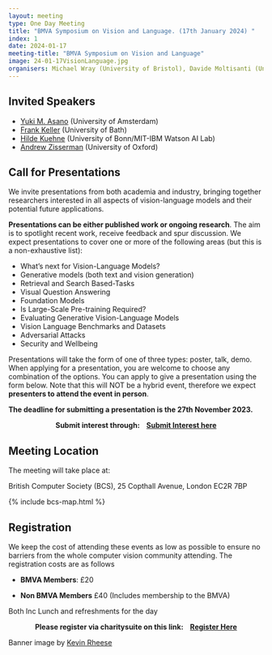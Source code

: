 ```yaml
---
layout: meeting
type: One Day Meeting
title: "BMVA Symposium on Vision and Language. (17th January 2024) "
index: 1
date: 2024-01-17
meeting-title: "BMVA Symposium on Vision and Language"
image: 24-01-17VisionLanguage.jpg
organisers: Michael Wray (University of Bristol), Davide Moltisanti (University of Edinburgh), and Tengda Han (University of Oxford). 
---
```


## Invited Speakers

* [Yuki M. Asano](https://yukimasano.github.io/) (University of Amsterdam)
* [Frank Keller](https://homepages.inf.ed.ac.uk/keller/) (University of Bath)
* [Hilde Kuehne](https://hildekuehne.github.io/) (University of Bonn/MIT-IBM Watson AI Lab)
* [Andrew Zisserman](https://www.robots.ox.ac.uk/~az/) (University of Oxford)


## Call for Presentations

We invite presentations from both academia and industry, bringing together researchers interested in all aspects of vision-language models and their potential future applications. 

**Presentations can be either published work or ongoing research**. The aim is to spotlight recent work, receive feedback and spur discussion. We expect presentations to cover one or more of the following areas (but this is a non-exhaustive list):

* What’s next for Vision-Language Models?
* Generative models (both text and vision generation)
* Retrieval and Search Based-Tasks
* Visual Question Answering
* Foundation Models
* Is Large-Scale Pre-training Required?
* Evaluating Generative Vision-Language Models
* Vision Language Benchmarks and Datasets
* Adversarial Attacks
* Security and Wellbeing

Presentations will take the form of one of three types: poster, talk, demo. When applying for a presentation, you are welcome to choose any combination of the options. You can apply to give a presentation using the form below.  Note that this will NOT be a hybrid event, therefore we expect **presenters to attend the event in person**.

**The deadline for submitting a presentation is the 27th November 2023.**


<div class="alert mt-3 alert-info" style="text-align:center;">
<span><strong>Submit interest through: &nbsp;&nbsp;
<a class="btn btn-warning" role="button" href="https://forms.gle/dJ5uw5i5F7jBQi977">Submit Interest here</a></strong></span>
</div>


## Meeting Location

The meeting will take place at:

British Computer Society (BCS), 25 Copthall Avenue, London EC2R 7BP

{% include bcs-map.html %}

## Registration

We keep the cost of attending these events as low as possible to ensure no barriers from the whole computer vision community attending. 
The registration costs are as follows 
- **BMVA Members**:  £20

- **Non BMVA Members**   £40 (Includes membership to the BMVA)

Both Inc Lunch and refreshments for the day


<div class="alert mt-3 alert-info" style="text-align:center;">
<span><strong>Please register via charitysuite on this link: &nbsp;&nbsp;
<a class="btn btn-warning" role="button" href="https://bmva.charitysuite.com/events/iiso4qt1">Register Here</a></strong></span>
</div>



Banner image by [Kevin Rheese](https://www.flickr.com/photos/129440207@N08)
